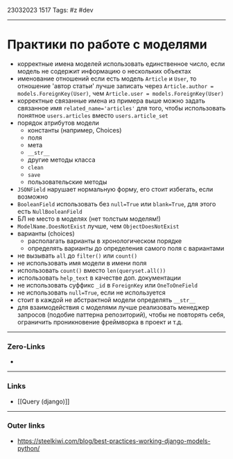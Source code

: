 23032023 1517
Tags: #z #dev

---
# Практики по работе с моделями

- корректные имена моделей
	  использовать единственное число, если модель не содержит информацию о нескольких объектах
- именование отношений
	  если есть модель `Article` и `User`, то отношение 'автор статьи' лучше записать через `Article.author = models.ForeignKey(User)`, чем `Article.user = models.ForeignKey(User)`
- корректные связанные имена
	  из примера выше можно задать связанное имя `related_name='articles'` для того, чтобы использовать понятное `users.articles` вместо `users.article_set`
 - порядок атрибутов модели
	- константы (например, Choices)
	- поля
	- мета
	- `__str__`
	- другие методы класса
	- `clean`
	- `save`
	- пользовательские методы
 - `JSONField` нарушает нормальную форму, его стоит избегать, если возможно
 - `BooleanField` использовать без `null=True` или `blank=True`, для этого есть `NullBooleanField`
 - БЛ не место в моделях (нет толстым моделям!)
 - `ModelName.DoesNotExist` лучше, чем `ObjectDoesNotExist`
 - варианты (choices)
	- располагать варианты в хронологическом порядке
	- определять варианты до определения самого поля с вариантами
 - не вызывать `all` до `filter()` или `count()`
 - не использовать имя модели в имени поля
 - использовать `count()` вместо `len(queryset.all())`
 - использовать `help_text` в качестве доп. документации
 - не использовать суффикс `_id` в `ForeignKey` или `OneToOneField`
 - не использовать `null=True`, если не используется
 - стоит в каждой не абстрактной модели определять `__str__`
 - для взаимодействия с моделями лучше реализовать менеджер запросов (подобие паттерна репозиторий), чтобы не повторять себя, ограничить проникновение фреймворка в проект и т.д.

---
### Zero-Links
- 

---
### Links
- [[Query (django)]]

---
### Outer links
- https://steelkiwi.com/blog/best-practices-working-django-models-python/